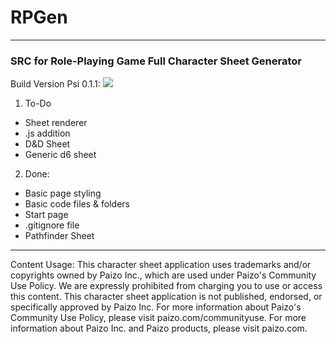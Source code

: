 # RPGen
***
### SRC for Role-Playing Game Full Character Sheet Generator


Build Version Psi 0.1.1:
![](http://i.imgur.com/sXzxWWR.gif)

1. To-Do
* Sheet renderer
* .js addition
* D&D Sheet
* Generic d6 sheet


2. Done:
* Basic page styling
* Basic code files & folders
* Start page
* .gitignore file
* Pathfinder Sheet

***

Content Usage:
This character sheet application uses trademarks and/or copyrights owned by Paizo Inc., which are used under Paizo's Community Use Policy. We are expressly prohibited from charging you to use or access this content. This character sheet application is not published, endorsed, or specifically approved by Paizo Inc. For more information about Paizo's Community Use Policy, please visit paizo.com/communityuse. For more information about Paizo Inc. and Paizo products, please visit paizo.com.
